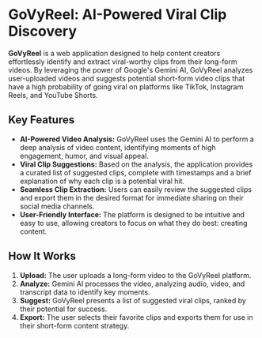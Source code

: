 # GoVyReel: AI-Powered Viral Clip Discovery

**GoVyReel** is a web application designed to help content creators effortlessly identify and extract viral-worthy clips from their long-form videos. By leveraging the power of Google's Gemini AI, GoVyReel analyzes user-uploaded videos and suggests potential short-form video clips that have a high probability of going viral on platforms like TikTok, Instagram Reels, and YouTube Shorts.

## Key Features

*   **AI-Powered Video Analysis:** GoVyReel uses the Gemini AI to perform a deep analysis of video content, identifying moments of high engagement, humor, and visual appeal.
*   **Viral Clip Suggestions:** Based on the analysis, the application provides a curated list of suggested clips, complete with timestamps and a brief explanation of why each clip is a potential viral hit.
*   **Seamless Clip Extraction:** Users can easily review the suggested clips and export them in the desired format for immediate sharing on their social media channels.
*   **User-Friendly Interface:** The platform is designed to be intuitive and easy to use, allowing creators to focus on what they do best: creating content.

## How It Works

1.  **Upload:** The user uploads a long-form video to the GoVyReel platform.
2.  **Analyze:** Gemini AI processes the video, analyzing audio, video, and transcript data to identify key moments.
3.  **Suggest:** GoVyReel presents a list of suggested viral clips, ranked by their potential for success.
4.  **Export:** The user selects their favorite clips and exports them for use in their short-form content strategy.
